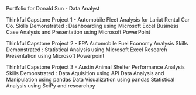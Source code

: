Portfolio for Donald Sun - Data Analyst

Thinkful Capstone Project 1 - Automobile Fleet Analysis for Lariat Rental Car Co.
      Skills Demonstrated : Dashboarding using Microsoft Excel
                            Business Case Analysis and Presentation using Microsoft PowerPoint
      
Thinkful Capstone Project 2 - EPA Automobile Fuel Economy Analysis
      Skills Demonstrated : Statistical Analysis using Microsoft Excel
                            Research Presentation using Microsoft Powerpoint

Thinkful Capstone Project 3 - Austin Animal Shelter Performance Analysis
      Skills Demonstrated : Data Aquisition using API
                            Data Analysis and Manipulation using pandas
                            Data Visualization using pandas
                            Statistical Analysis using SciPy and researchpy
